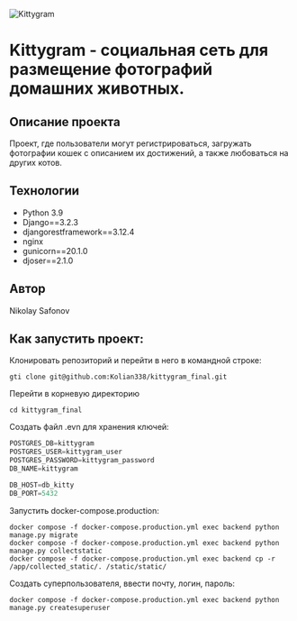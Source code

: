 ![Kittygram](https://github.com/kolian338/kittygram_final/actions/workflows/main.yml/badge.svg)
# Kittygram - социальная сеть для размещение фотографий домашних животных.
## Описание проекта
Проект, где пользователи могут регистрироваться, загружать фотографии кошек с описанием их достижений, а также любоваться на других котов.
## Технологии
* Python 3.9
* Django==3.2.3
* djangorestframework==3.12.4 
* nginx
* gunicorn==20.1.0
* djoser==2.1.0

## Автор
Nikolay Safonov

## Как запустить проект:
Клонировать репозиторий и перейти в него в командной строке:
```
gti clone git@github.com:Kolian338/kittygram_final.git
```
Перейти в корневую директорию
```
cd kittygram_final
```
Создать файл .evn для хранения ключей:

```python
POSTGRES_DB=kittygram
POSTGRES_USER=kittygram_user
POSTGRES_PASSWORD=kittygram_password
DB_NAME=kittygram

DB_HOST=db_kitty
DB_PORT=5432
```
Запустить docker-compose.production:
```
docker compose -f docker-compose.production.yml exec backend python manage.py migrate
docker compose -f docker-compose.production.yml exec backend python manage.py collectstatic
docker compose -f docker-compose.production.yml exec backend cp -r /app/collected_static/. /static/static/
```
Создать суперпользователя, ввести почту, логин, пароль:
```
docker compose -f docker-compose.production.yml exec backend python manage.py createsuperuser
```
